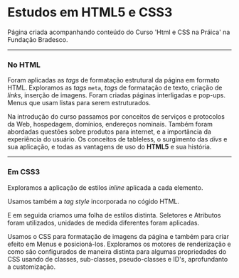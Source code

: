 # Estudos em HTML5 e CSS3

Página criada acompanhando conteúdo do Curso 'Html e CSS na Práica' na Fundação Bradesco.

- - -
### No HTML

Foram aplicadas as *tags* de formatação estrutural da página em formato HTML.
Exploramos as *tags* `meta`, *tags* de formatação de texto, criação de *links*, inserção de imagens.
Foram criadas páginas interligadas e pop-ups. Menus que usam listas para serem estruturados.

Na introdução do curso passamos por conceitos de serviços e protocolos da Web, hospedagem, domínios, endereços nominais.
Também foram abordadas questões sobre produtos para internet, e a importância da experiência do usuário.
Os conceitos de tableless, o surgimento das *divs* e sua aplicação, e todas as vantagens de uso do **HTML5** e sua história.

- - -
### Em CSS3

Exploramos a aplicação de estilos *inline* aplicada a cada elemento.

Usamos também a *tag style* incorporada no cógido HTML.

E em seguida criamos uma folha de estilos distinta.
Seletores e Atributos foram utilizados, unidades de medida diferentes foram aplicadas. 

Usamos o CSS para formatação de imagens da página e também para criar efeito em Menus e posicioná-los.
Exploramos os motores de renderização e como são configurados de maneira distinta para algumas propriedades do CSS usando de classes, sub-classes, pseudo-classes e ID's, aprofundanto a customização.
